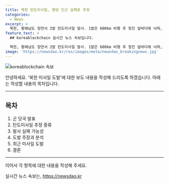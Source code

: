 ```yaml
---
title: 북한 탄도미사일, 평양 인근 실패로 추정
categories:
  - News
excerpt: >
  북한, 황해남도 장연서 2발 탄도미사일 발사. 1발은 600km 비행 후 청진 앞바다에 낙하, 1발은 120km 비행 후 평양 인근 추락 가능성. 군은 즉각 발견 후 추적, 한미와 정보 공유. 북한의 탄도미사일 도발은 닷새 만.
feature_text: >
  ## koreablockchain 실시간 뉴스 속보입니다.

  북한, 황해남도 장연서 2발 탄도미사일 발사. 1발은 600km 비행 후 청진 앞바다에 낙하, 1발은 120km 비행 후 평양 인근 추락 가능성. 군은 즉각 발견 후 추적, 한미와 정보 공유. 북한의 탄도미사일 도발은 닷새 만.
image: 'https://newsdao.kr/res/images/meta/newsdao_breakingnews.jpg'
---
```


<p><img src="https://newsdao.kr/res/images/meta/newsdao_breakingnews.jpg" alt="koreablockchain 속보" /></p>

<p>안녕하세요. '북한 미사일 도발'에 대한 보도 내용을 작성해 드리도록 하겠습니다. 아래는 작성할 내용의 목차입니다.</p>

<hr />

<h2 data-ke-size="size26">목차</h2>

<ol>
<li>군 당국 발표</li>
<li>탄도미사일 추정 종류</li>
<li>발사 실패 가능성</li>
<li>도발 주장과 분석</li>
<li>최근 미사일 도발</li>
<li>결론</li>
</ol>

<hr />

<p>이어서 각 항목에 대한 내용을 작성해 주세요.</p>
실시간 뉴스 속보는, <a href="https://newsdao.kr" rel="dofollow">https://newsdao.kr</a>



